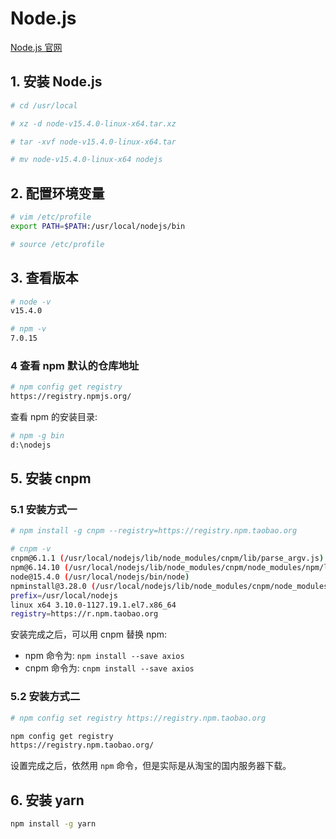 # Node.js
[Node.js 官网](https://nodejs.org/en/ 'Node.js')

## 1. 安装 Node.js
```bash
# cd /usr/local

# xz -d node-v15.4.0-linux-x64.tar.xz

# tar -xvf node-v15.4.0-linux-x64.tar

# mv node-v15.4.0-linux-x64 nodejs
```

## 2. 配置环境变量
```bash
# vim /etc/profile
export PATH=$PATH:/usr/local/nodejs/bin

# source /etc/profile
```

## 3. 查看版本
```bash
# node -v
v15.4.0

# npm -v
7.0.15
```

### 4 查看 npm 默认的仓库地址
```bash
# npm config get registry
https://registry.npmjs.org/
```

查看 npm 的安装目录:

```bash
# npm -g bin
d:\nodejs
```

## 5. 安装 cnpm
### 5.1 安装方式一
```bash
# npm install -g cnpm --registry=https://registry.npm.taobao.org

# cnpm -v
cnpm@6.1.1 (/usr/local/nodejs/lib/node_modules/cnpm/lib/parse_argv.js)
npm@6.14.10 (/usr/local/nodejs/lib/node_modules/cnpm/node_modules/npm/lib/npm.js)
node@15.4.0 (/usr/local/nodejs/bin/node)
npminstall@3.28.0 (/usr/local/nodejs/lib/node_modules/cnpm/node_modules/npminstall/lib/index.js)
prefix=/usr/local/nodejs 
linux x64 3.10.0-1127.19.1.el7.x86_64 
registry=https://r.npm.taobao.org
```

安装完成之后，可以用 cnpm 替换 npm:

- npm 命令为: ```npm install --save axios```
- cnpm 命令为: ```cnpm install --save axios```

### 5.2 安装方式二
```bash
# npm config set registry https://registry.npm.taobao.org

npm config get registry
https://registry.npm.taobao.org/
```

设置完成之后，依然用 ```npm``` 命令，但是实际是从淘宝的国内服务器下载。

## 6. 安装 yarn

```bash
npm install -g yarn
```
